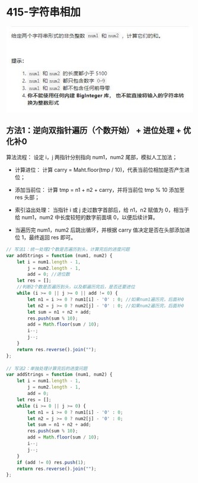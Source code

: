 # 415-字符串相加

<img src="./img/415-字符串相加.jpg" />



## 方法1：逆向双指针遍历（个数开始） + 进位处理 + 优化补0

算法流程： 设定 i，j 两指针分别指向 num1，num2 尾部，模拟人工加法；

- 计算进位： 计算 carry = Maht.floor(tmp / 10)，代表当前位相加是否产生进位；

- 添加当前位： 计算 tmp = n1 + n2 + carry，并将当前位 tmp % 10 添加至 res 头部；

- 索引溢出处理： 当指针 i 或 j 走过数字首部后，给 n1，n2 赋值为 0，相当于给 num1，num2 中长度较短的数字前面填 0，以便后续计算。

- 当遍历完 num1，num2 后跳出循环，并根据 carry 值决定是否在头部添加进位 1，最终返回 res 即可。

```js
// 写法1：统一处理2个数是否遍历到头，计算完后的进度问题
var addStrings = function (num1, num2) {
    let i = num1.length - 1,
        j = num2.length - 1,
        add = 0; //进位数
    let res = [];
    //判断2个数是否遍历到头，以及都遍历完后，是否还要进位
    while (i >= 0 || j >= 0 || add != 0) {
        let n1 = i >= 0 ? num1[i] - '0' : 0; //如果num1遍历完，后面补0
        let n2 = j >= 0 ? num2[j] - '0' : 0; //如果num2遍历完，后面补0
        let sum = n1 + n2 + add;
        res.push(sum % 10);
        add = Math.floor(sum / 10);
        i--;
        j--;
    }
    return res.reverse().join("");
};

// 写法2：单独处理计算完后的进度问题
var addStrings = function (num1, num2) {
    let i = num1.length - 1,
        j = num2.length - 1,
        add = 0;
    let res = [];
    while (i >= 0 || j >= 0) {
        let n1 = i >= 0 ? num1[i] - '0' : 0;
        let n2 = j >= 0 ? num2[j] - '0' : 0;
        let sum = n1 + n2 + add;
        res.push(sum % 10);
        add = Math.floor(sum / 10);
        i--;
        j--;
    }
    if (add != 0) res.push(1);
    return res.reverse().join("");
};
```



